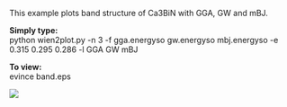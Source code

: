 This example plots band structure of Ca3BiN with GGA, GW and mBJ.

**Simply type:** <br />
python wien2plot.py -n 3 -f gga.energyso gw.energyso mbj.energyso -e 0.315 0.295 0.286 -l GGA GW mBJ

**To view:** <br />
evince band.eps

![](https://github.com/wfgoh/wien2plot/blob/master/example/band.jpg)
